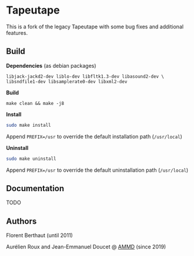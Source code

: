 # Tapeutape

This is a fork of the legacy Tapeutape with some bug fixes and additional features.

## Build

**Dependencies** (as debian packages)
```
libjack-jackd2-dev liblo-dev libfltk1.3-dev libasound2-dev \
libsndfile1-dev libsamplerate0-dev libxml2-dev
```

**Build**
```
make clean && make -j8
```

**Install**

```bash
sudo make install
```

Append `PREFIX=/usr` to override the default installation path (`/usr/local`)

**Uninstall**

```bash
sudo make uninstall
```

Append `PREFIX=/usr` to override the default uninstallation path (`/usr/local`)

## Documentation

TODO

## Authors

Florent Berthaut (until 2011)

Aurélien Roux and Jean-Emmanuel Doucet @ [AMMD](https://ammd.net) (since 2019)
